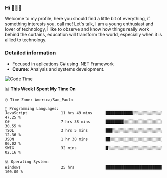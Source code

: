 


### Hi 🙋🏽‍♂️

Welcome to my profile, here you should find a little bit of everything, if something interests you, call me! Let's talk,
I am a young enthusiast and lover of technology, I like to observe and know how things really work behind the curtains, 
education will transform the world, especially when it is allied to technology.

### Detailed information
* Focused in aplications C# using .NET Framework
* **Course**: Analysis and systems development.

<!--START_SECTION:waka-->
![Code Time](http://img.shields.io/badge/Code%20Time-424%20hrs%2018%20mins-blue)

📊 **This Week I Spent My Time On** 

```text
🕑︎ Time Zone: America/Sao_Paulo

💬 Programming Languages: 
JavaScript               11 hrs 49 mins      ████████████░░░░░░░░░░░░░   47.25 % 
C#                       7 hrs 38 mins       ████████░░░░░░░░░░░░░░░░░   30.55 % 
TSQL                     3 hrs 5 mins        ███░░░░░░░░░░░░░░░░░░░░░░   12.36 % 
JSON                     1 hr 30 mins        ██░░░░░░░░░░░░░░░░░░░░░░░   06.02 % 
SWIG                     32 mins             █░░░░░░░░░░░░░░░░░░░░░░░░   02.16 % 

💻 Operating System: 
Windows                  25 hrs              █████████████████████████   100.00 % 
```


<!--END_SECTION:waka-->


